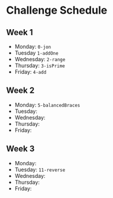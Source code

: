 # Challenge Schedule 

## Week 1

* Monday: `0-jon`
* Tuesday  `1-addOne`
* Wednesday: `2-range`
* Thursday: `3-isPrime`
* Friday: `4-add`

## Week 2

* Monday: `5-balancedBraces`
* Tuesday:
* Wednesday:
* Thursday:
* Friday:

## Week 3

* Monday:
* Tuesday: `11-reverse`
* Wednesday: 
* Thursday: 
* Friday:

